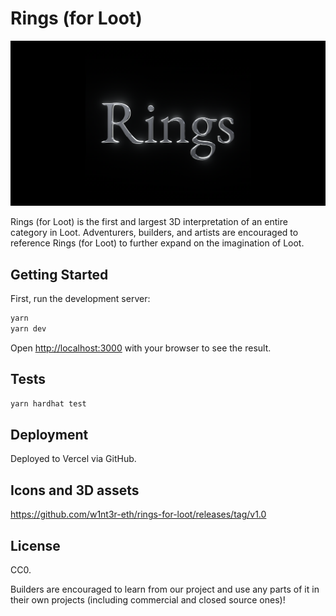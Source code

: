 # Rings (for Loot)

<a href="https://rings.market/"><img src="./public/og-image.png"></a>

Rings (for Loot) is the first and largest 3D interpretation of an entire category in Loot. Adventurers, builders, and artists are encouraged to reference Rings (for Loot) to further expand on the imagination of Loot.

## Getting Started

First, run the development server:

```bash
yarn
yarn dev
```

Open [http://localhost:3000](http://localhost:3000) with your browser to see the result.

## Tests

```bash
yarn hardhat test
```

## Deployment

Deployed to Vercel via GitHub.

## Icons and 3D assets

https://github.com/w1nt3r-eth/rings-for-loot/releases/tag/v1.0

## License

CC0.

Builders are encouraged to learn from our project and use any parts of it in their own projects (including commercial and closed source ones)!
